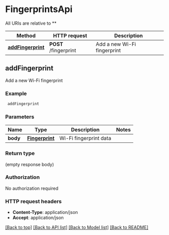 # FingerprintsApi

All URIs are relative to **

Method | HTTP request | Description
------------- | ------------- | -------------
[**addFingerprint**](FingerprintsApi.md#addFingerprint) | **POST** /fingerprint | Add a new Wi-Fi fingerprint


## **addFingerprint**

Add a new Wi-Fi fingerprint

### Example
```bash
 addFingerprint
```

### Parameters

Name | Type | Description  | Notes
------------- | ------------- | ------------- | -------------
 **body** | [**Fingerprint**](Fingerprint.md) | Wi-Fi fingerprint data |

### Return type

(empty response body)

### Authorization

No authorization required

### HTTP request headers

 - **Content-Type**: application/json
 - **Accept**: application/json

[[Back to top]](#) [[Back to API list]](../README.md#documentation-for-api-endpoints) [[Back to Model list]](../README.md#documentation-for-models) [[Back to README]](../README.md)

